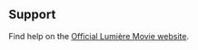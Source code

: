 ## Support

Find help on the [Official Lumière Movie website](https://www.jcvignoli.com/blog/en/imdb-link-transformer-wordpress-plugin "Official website").

